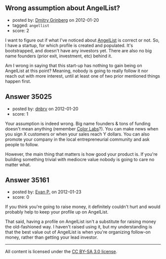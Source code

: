 ## Wrong assumption about AngelList?

- posted by: [Dmitry Grinberg](https://stackexchange.com/users/-1/15802-dmitry-grinberg) on 2012-01-20
- tagged: `angellist`
- score: 2

I want to figure out if what I've noticed about [AngelList](http://www.angel.co) is correct or not. So, I have a startup, for which profile is created and populated. It's bootstrapped, and doesn't have any investors yet. There are also no big name founders (prior exit, investment, etc) behind it. 

Am I wrong in saying that this start-up has nothing to gain being on AngelList at this point? Meaning, nobody is going to really follow it nor reach out with more interest, until at least one of two prior mentioned things happen first.



## Answer 35025

- posted by: [dnbrv](https://stackexchange.com/users/-1/15284-dnbrv) on 2012-01-20
- score: 1

<p>Your assumption is indeed wrong. Big name founders &amp; tons of funding doesn't mean anything (remember <a href="http://www.crunchbase.com/company/color-labs" rel="nofollow">Color Labs</a>?). You can make news when you sign X customers or when your sales reach Y dollars. You can also promote your company in the local entrepreneurial community and ask people to follow.</p>

<p>However, the main thing that matters is how good your product is. If you're building something trivial with mediocre value nobody is going to care no matter what.</p>



## Answer 35161

- posted by: [Evan P.](https://stackexchange.com/users/-1/7178-evan-p) on 2012-01-23
- score: 0

If you think you're going to raise money, it definitely couldn't hurt and would probably help to keep your profile up on AngelList.

That said, having a profile on AngelList isn't a substitute for raising money the old-fashioned way. I haven't raised using it, but my understanding is that the best value out of AngelList is when you're organizing follow-on money, rather than getting your lead investor.



---

All content is licensed under the [CC BY-SA 3.0 license](https://creativecommons.org/licenses/by-sa/3.0/).
